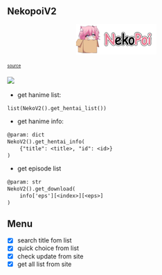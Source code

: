 ## NekopoiV2

<p align="center">
	<img width="37%" height="37%" src="images/20230108_134359.png">
</p>

<sub><sup>[source](https://www.deviantart.com/nephi-chanmoe/art/NekoPoi-Logo-874921085)</sup></sub>

![](https://img.shields.io/badge/Python-3.10-blue)

-   get hanime list:

```
list(NekoV2().get_hentai_list())
```

-   get hanime info:

```
@param: dict
NekoV2().get_hentai_info(
	{"title": <title>, "id": <id>}
)
```

-   get episode list

```
@param: str
NekoV2().get_download(
	info['eps'][<index>][<eps>]
)
```

## Menu

-   [x] search title fom list
-   [x] quick choice from list
-   [x] check update from site
-   [x] get all list from site
